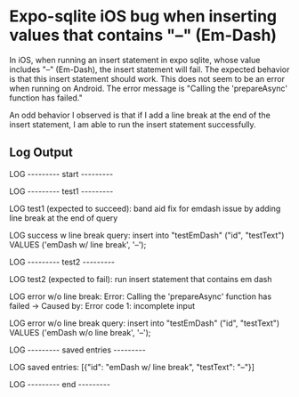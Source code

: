 # Expo-sqlite iOS bug when inserting values that contains "–" (Em-Dash)

In iOS, when running an insert statement in expo sqlite, whose value includes "–" (Em-Dash), the insert statement will fail. The expected behavior is that this insert statement should work. This does not seem to be an error when running on Android. The error message is "Calling the 'prepareAsync' function has failed."

An odd behavior I observed is that if I add a line break at the end of the insert statement, I am able to run the insert statement successfully.

## Log Output

 LOG  --------- start ---------
 
 LOG  --------- test1 ---------
 
 LOG  test1 (expected to succeed): band aid fix for emdash issue by adding line break at the end of query
 
 LOG  success w line break query: insert into "testEmDash" ("id", "testText") VALUES ('emDash w/ line break', '–');
 
 LOG  --------- test2 ---------
 
 LOG  test2 (expected to fail): run insert statement that contains em dash
 
 LOG  error w/o line break: Error: Calling the 'prepareAsync' function has failed
→ Caused by: Error code 1: incomplete input
 
 LOG  error w/o line break query: insert into "testEmDash" ("id", "testText") VALUES ('emDash w/o line break', '–');
 
 LOG  --------- saved entries ---------
 
 LOG  saved entries: [{"id": "emDash w/ line break", "testText": "–"}]
 
 LOG  --------- end ---------